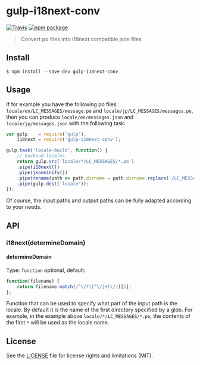 # gulp-i18next-conv

[![Travis][build-badge]][build]
[![npm package][npm-badge]][npm]

> Convert po files into i18next compatible json files

## Install

```
$ npm install --save-dev gulp-i18next-conv
```


## Usage

If for example you have the following po files: `locale/en/LC_MESSAGES/message.po` and `locale/jp/LC_MESSAGES/messages.po`, then you can produce `locale/en/messages.json` and `locale/jp/messages.json` with the following task:

```js
var gulp    = require('gulp'),
	i18next = require('gulp-i18next-conv');

gulp.task('locale-build', function() {
	// Backend locales
	return gulp.src('locale/*/LC_MESSAGES/*.po')
	.pipe(i18next())
	.pipe(jsonminify())
	.pipe(rename(path => path.dirname = path.dirname.replace('/LC_MESSAGES', '')))
	.pipe(gulp.dest('locale'));
});
```

Of course, the input paths and output paths can be fully adapted according to your needs.

## API

### i18next(determineDomain)

#### determineDomain

Type: `function` optional, default: 

```js
function(filename) {
	return filename.match(/^\/?([^\/]+)\//)[1];
};
```

Function that can be used to specify what part of the input path is the locale. By default it is the name of the first directory specified by a glob. For example, in the example above `locale/*/LC_MESSAGES/*.po`, the contents of the first `*` will be used as the locale name.

## License

See the [LICENSE](LICENSE.md) file for license rights and limitations (MIT).

[build-badge]: https://img.shields.io/travis/perrin4869/gulp-i18next-conv/master.svg?style=flat-square
[build]: https://travis-ci.org/perrin4869/gulp-i18next-conv

[npm-badge]: https://img.shields.io/npm/v/gulp-i18next-conv.svg?style=flat-square
[npm]: https://www.npmjs.org/package/gulp-i18next-gulp
